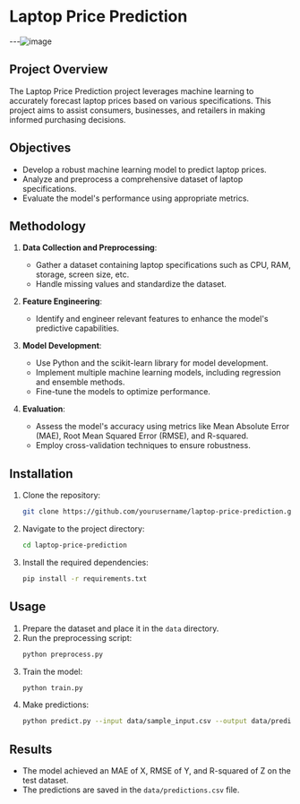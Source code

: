 # Laptop Price Prediction

---![image](https://github.com/user-attachments/assets/90a97606-fb64-4731-adea-11347432e2c9)

## Project Overview

The Laptop Price Prediction project leverages machine learning to accurately forecast laptop prices based on various specifications. This project aims to assist consumers, businesses, and retailers in making informed purchasing decisions.

## Objectives

- Develop a robust machine learning model to predict laptop prices.
- Analyze and preprocess a comprehensive dataset of laptop specifications.
- Evaluate the model's performance using appropriate metrics.

## Methodology

1. **Data Collection and Preprocessing**:
   - Gather a dataset containing laptop specifications such as CPU, RAM, storage, screen size, etc.
   - Handle missing values and standardize the dataset.

2. **Feature Engineering**:
   - Identify and engineer relevant features to enhance the model's predictive capabilities.

3. **Model Development**:
   - Use Python and the scikit-learn library for model development.
   - Implement multiple machine learning models, including regression and ensemble methods.
   - Fine-tune the models to optimize performance.

4. **Evaluation**:
   - Assess the model's accuracy using metrics like Mean Absolute Error (MAE), Root Mean Squared Error (RMSE), and R-squared.
   - Employ cross-validation techniques to ensure robustness.

## Installation

1. Clone the repository:
   ```bash
   git clone https://github.com/yourusername/laptop-price-prediction.git
   ```
2. Navigate to the project directory:
   ```bash
   cd laptop-price-prediction
   ```
3. Install the required dependencies:
   ```bash
   pip install -r requirements.txt
   ```

## Usage

1. Prepare the dataset and place it in the `data` directory.
2. Run the preprocessing script:
   ```bash
   python preprocess.py
   ```
3. Train the model:
   ```bash
   python train.py
   ```
4. Make predictions:
   ```bash
   python predict.py --input data/sample_input.csv --output data/predictions.csv
   ```

## Results

- The model achieved an MAE of X, RMSE of Y, and R-squared of Z on the test dataset.
- The predictions are saved in the `data/predictions.csv` file.

